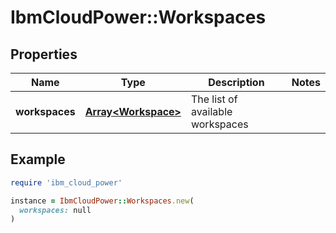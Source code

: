 # IbmCloudPower::Workspaces

## Properties

| Name | Type | Description | Notes |
| ---- | ---- | ----------- | ----- |
| **workspaces** | [**Array&lt;Workspace&gt;**](Workspace.md) | The list of available workspaces |  |

## Example

```ruby
require 'ibm_cloud_power'

instance = IbmCloudPower::Workspaces.new(
  workspaces: null
)
```

